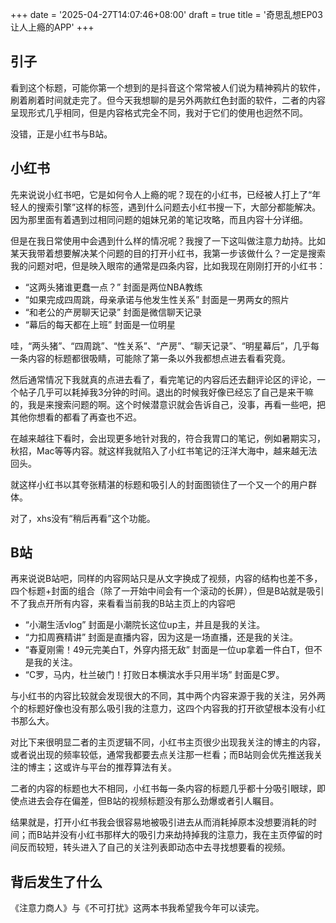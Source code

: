 +++
date = '2025-04-27T14:07:46+08:00'
draft = true
title = '奇思乱想EP03让人上瘾的APP'
+++

## 引子

看到这个标题，可能你第一个想到的是抖音这个常常被人们说为精神鸦片的软件，刷着刷着时间就走完了。但今天我想聊的是另外两款红色封面的软件，二者的内容呈现形式几乎相同，但是内容格式完全不同，我对于它们的使用也迥然不同。

没错，正是小红书与B站。

## 小红书

先来说说小红书吧，它是如何令人上瘾的呢？现在的小红书，已经被人打上了“年轻人的搜索引擎”这样的标签，遇到什么问题去小红书搜一下，大部分都能解决。因为那里面有着遇到过相同问题的姐妹兄弟的笔记攻略，而且内容十分详细。

但是在我日常使用中会遇到什么样的情况呢？我搜了一下这叫做注意力劫持。比如某天我带着想要解决某个问题的目的打开小红书，我第一步该做什么？一定是搜索我的问题对吧，但是映入眼帘的通常是四条内容，比如我现在刚刚打开的小红书：

- “这两头猪谁更蠢一点？” 封面是两位NBA教练
- “如果完成四周跳，母亲承诺与他发生性关系” 封面是一男两女的照片
- “和老公的产房聊天记录” 封面是微信聊天记录
- “幕后的每天都在上班” 封面是一位明星

哇，“两头猪”、“四周跳”、“性关系”、“产房”、“聊天记录”、“明星幕后”，几乎每一条内容的标题都很吸睛，可能除了第一条以外我都想点进去看看究竟。

然后通常情况下我就真的点进去看了，看完笔记的内容后还去翻评论区的评论，一个帖子几乎可以耗掉我3分钟的时间。退出的时候我好像已经忘了自己是来干嘛的，我是来搜索问题的啊。这个时候潜意识就会告诉自己，没事，再看一些吧，把其他你想看的都看了再查也不迟。

在越来越往下看时，会出现更多地针对我的，符合我胃口的笔记，例如暑期实习，秋招，Mac等等内容。就这样我就陷入了小红书笔记的汪洋大海中，越来越无法回头。

就这样小红书以其夸张精湛的标题和吸引人的封面图锁住了一个又一个的用户群体。

对了，xhs没有“稍后再看”这个功能。

## B站

再来说说B站吧，同样的内容网站只是从文字换成了视频，内容的结构也差不多，四个标题+封面的组合（除了一开始中间会有一个滚动的长屏），但是B站就是吸引不了我点开所有内容，来看看当前我的B站主页上的内容吧

- “小潮生活vlog” 封面是小潮院长这位up主，并且是我的关注。
- “力扣周赛精讲” 封面是直播内容，因为这是一场直播，还是我的关注。
- “春夏刚需！49元完美白T，外穿内搭无敌” 封面是一位up拿着一件白T，但不是我的关注。
- “C罗，马内，杜兰破门！打败日本横滨水手只用半场” 封面是C罗。

与小红书的内容比较就会发现很大的不同，其中两个内容来源于我的关注，另外两个的标题好像也没有那么吸引我的注意力，这四个内容我的打开欲望根本没有小红书那么大。

对比下来很明显二者的主页逻辑不同，小红书主页很少出现我关注的博主的内容，或者说出现的频率较低，通常我都要去点关注那一栏看；而B站则会优先推送我关注的博主；这或许与平台的推荐算法有关。

二者的内容的标题也大不相同，小红书每一条内容的标题几乎都十分吸引眼球，即使点进去会存在偏差，但B站的视频标题没有那么劲爆或者引人瞩目。

结果就是，打开小红书我会很容易地被吸引进去从而消耗掉原本没想要消耗的时间；而B站并没有小红书那样大的吸引力来劫持掉我的注意力，我在主页停留的时间反而较短，转头进入了自己的关注列表即动态中去寻找想要看的视频。

## 背后发生了什么

《注意力商人》与《不可打扰》这两本书我希望我今年可以读完。